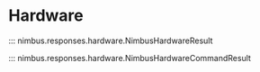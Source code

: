 # Hardware

::: nimbus.responses.hardware.NimbusHardwareResult

::: nimbus.responses.hardware.NimbusHardwareCommandResult
